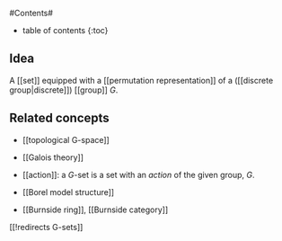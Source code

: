 
#Contents#
* table of contents
{:toc}

## Idea

A [[set]] equipped with a [[permutation representation]] of a ([[discrete group|discrete]]) [[group]] $G$.

## Related concepts

* [[topological G-space]]

* [[Galois theory]]

* [[action]]: a $G$-set is a set with an _action_ of the given group, $G$.

* [[Borel model structure]]

* [[Burnside ring]], [[Burnside category]]

[[!redirects G-sets]]